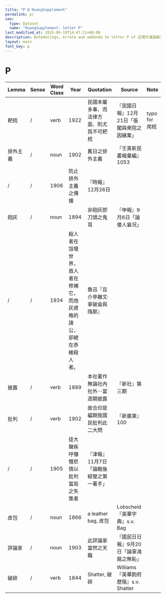 ```yaml
---
title: "P @ HuangSupplement"
permalink: p/
seo:
  type: Dataset
  name: "HuangSupplement: letter P"
last_modified_at: 2025-09-19T14:47:11+00:00
description: Antedatings, errata and addenda to letter P of 近現代漢語辭源
layout: main
font_key: p
---
```

# P

<!-- Anything not in the table must be before this comment. -->

Lemma|Sense|Word Class|Year|Quotation|Source|Note|
---|---|---|---|---|---|---|
耙梳|/|verb|1922|民國本屬多事、而法律方面、則尤爲不可耙梳|『民國日報』12月21日「張閣與衆院之因緣案」|typo for 爬梳|
排外主義|/|noun|1902|舊日之排外主義|『壬寅新民叢報彙編』1053||
|/|/|1906|防止排外主義之傳播|『時報』12月26日||
砲灰|/|noun|1894|非砲灰卽刀頭之鬼耳|『申報』9月6日「論倭人窘况」||
|/|/|1934|殺人者在毁壞世界，救人者在修補它，而炮灰資格的諸公，卻總在恭維殺人者。|魯迅『且介亭雜文‧拿破侖與隋那』||
披露|/|verb|1889|本社著作無論社內社外⋯當逐期披露|『新社』第三期||
批判|/|verb|1902|故合印是編期我國民批判此二大問|『新廣東』100||
|/|/|1905|徒大聲疾呼慷慨悲憤以批判當局之失策者|『津報』11月7日「論戰後經營之第一著手」||
皮包|/|noun|1866|a leather bag, 皮包|Lobscheid『英華字典』s.v. Bag||
評論家|/|noun|1903|此評論家當然之天職|『國民日日報』9月20日「論辜鴻銘之無恥」||
破碎|/|verb|1844|Shatter, 破碎|Williams『英華韵府歷階』s.v. Shatter||

